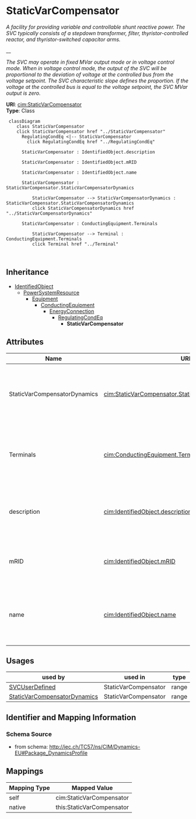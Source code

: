 # StaticVarCompensator


_A facility for providing variable and controllable shunt reactive power. The SVC typically consists of a stepdown transformer, filter, thyristor-controlled reactor, and thyristor-switched capacitor arms._

__

_The SVC may operate in fixed MVar output mode or in voltage control mode. When in voltage control mode, the output of the SVC will be proportional to the deviation of voltage at the controlled bus from the voltage setpoint.  The SVC characteristic slope defines the proportion.  If the voltage at the controlled bus is equal to the voltage setpoint, the SVC MVar output is zero._





**URI**: [cim:StaticVarCompensator](http://iec.ch/TC57/CIM100#StaticVarCompensator)<br />
**Type**: Class




```mermaid
 classDiagram
    class StaticVarCompensator
    click StaticVarCompensator href "../StaticVarCompensator"
      RegulatingCondEq <|-- StaticVarCompensator
        click RegulatingCondEq href "../RegulatingCondEq"
      
      StaticVarCompensator : IdentifiedObject.description
        
      StaticVarCompensator : IdentifiedObject.mRID
        
      StaticVarCompensator : IdentifiedObject.name
        
      StaticVarCompensator : StaticVarCompensator.StaticVarCompensatorDynamics
        
          StaticVarCompensator --> StaticVarCompensatorDynamics : StaticVarCompensator.StaticVarCompensatorDynamics
          click StaticVarCompensatorDynamics href "../StaticVarCompensatorDynamics"
        
      StaticVarCompensator : ConductingEquipment.Terminals
        
          StaticVarCompensator --> Terminal : ConductingEquipment.Terminals
          click Terminal href "../Terminal"
        
      
```





## Inheritance
* [IdentifiedObject](IdentifiedObject.md)
    * [PowerSystemResource](PowerSystemResource.md)
        * [Equipment](Equipment.md)
            * [ConductingEquipment](ConductingEquipment.md)
                * [EnergyConnection](EnergyConnection.md)
                    * [RegulatingCondEq](RegulatingCondEq.md)
                        * **StaticVarCompensator**



## Attributes


| Name | URI | Cardinality and Range | Description | Inheritance |
| ---  | --- | --- | --- | --- |
| StaticVarCompensatorDynamics | [cim:StaticVarCompensator.StaticVarCompensatorDynamics](http://iec.ch/TC57/CIM100#StaticVarCompensator.StaticVarCompensatorDynamics) | 0..1 <br />  [StaticVarCompensatorDynamics](StaticVarCompensatorDynamics.md)  | Static Var Compensator dynamics model used to describe dynamic behaviour of t... | direct |
| Terminals | [cim:ConductingEquipment.Terminals](http://iec.ch/TC57/CIM100#ConductingEquipment.Terminals) | * <br />  [Terminal](Terminal.md)  | Conducting equipment have terminals that may be connected to other conducting... | [ConductingEquipment](ConductingEquipment.md) |
| description | [cim:IdentifiedObject.description](http://iec.ch/TC57/CIM100#IdentifiedObject.description) | 0..1 <br />  string  | The description is a free human readable text describing or naming the object | [IdentifiedObject](IdentifiedObject.md) |
| mRID | [cim:IdentifiedObject.mRID](http://iec.ch/TC57/CIM100#IdentifiedObject.mRID) | 1 <br />  string  | Master resource identifier issued by a model authority | [IdentifiedObject](IdentifiedObject.md) |
| name | [cim:IdentifiedObject.name](http://iec.ch/TC57/CIM100#IdentifiedObject.name) | 0..1 <br />  string  | The name is any free human readable and possibly non unique text naming the o... | [IdentifiedObject](IdentifiedObject.md) |





## Usages

| used by | used in | type | used |
| ---  | --- | --- | --- |
| [SVCUserDefined](SVCUserDefined.md) | StaticVarCompensator | range | [StaticVarCompensator](StaticVarCompensator.md) |
| [StaticVarCompensatorDynamics](StaticVarCompensatorDynamics.md) | StaticVarCompensator | range | [StaticVarCompensator](StaticVarCompensator.md) |






## Identifier and Mapping Information







### Schema Source


* from schema: http://iec.ch/TC57/ns/CIM/Dynamics-EU#Package_DynamicsProfile





## Mappings

| Mapping Type | Mapped Value |
| ---  | ---  |
| self | cim:StaticVarCompensator |
| native | this:StaticVarCompensator |




